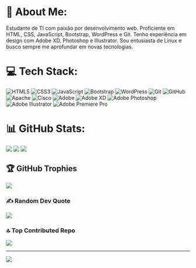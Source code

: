 # 💫 About Me:
Estudante de TI com paixão por desenvolvimento web. Proficiente em HTML, CSS, JavaScript, Bootstrap, WordPress e Git. Tenho experiência em design com Adobe XD, Photoshop e Illustrator. Sou entusiasta de Linux e busco sempre me aprofundar em novas tecnologias.


# 💻 Tech Stack:
![HTML5](https://img.shields.io/badge/html5-%23E34F26.svg?style=for-the-badge&logo=html5&logoColor=white) ![CSS3](https://img.shields.io/badge/css3-%231572B6.svg?style=for-the-badge&logo=css3&logoColor=white) ![JavaScript](https://img.shields.io/badge/javascript-%23323330.svg?style=for-the-badge&logo=javascript&logoColor=%23F7DF1E) ![Bootstrap](https://img.shields.io/badge/bootstrap-%238511FA.svg?style=for-the-badge&logo=bootstrap&logoColor=white) ![WordPress](https://img.shields.io/badge/WordPress-%23117AC9.svg?style=for-the-badge&logo=WordPress&logoColor=white) ![Git](https://img.shields.io/badge/git-%23F05033.svg?style=for-the-badge&logo=git&logoColor=white) ![GitHub](https://img.shields.io/badge/github-%23121011.svg?style=for-the-badge&logo=github&logoColor=white) ![Apache](https://img.shields.io/badge/apache-%23D42029.svg?style=for-the-badge&logo=apache&logoColor=white)  ![Cisco](https://img.shields.io/badge/cisco-%23049fd9.svg?style=for-the-badge&logo=cisco&logoColor=black) ![Adobe](https://img.shields.io/badge/adobe-%23FF0000.svg?style=for-the-badge&logo=adobe&logoColor=white) ![Adobe XD](https://img.shields.io/badge/Adobe%20XD-470137?style=for-the-badge&logo=Adobe%20XD&logoColor=#FF61F6)  ![Adobe Photoshop](https://img.shields.io/badge/adobe%20photoshop-%2331A8FF.svg?style=for-the-badge&logo=adobe%20photoshop&logoColor=white) ![Adobe Illustrator](https://img.shields.io/badge/adobe%20illustrator-%23FF9A00.svg?style=for-the-badge&logo=adobe%20illustrator&logoColor=white) ![Adobe Premiere Pro](https://img.shields.io/badge/Adobe%20Premiere%20Pro-9999FF.svg?style=for-the-badge&logo=Adobe%20Premiere%20Pro&logoColor=white)


# 📊 GitHub Stats:
![](https://github-readme-streak-stats.herokuapp.com/?user=Carlos-Vesta&theme=dark&hide_border=false) ![](https://github-readme-stats.vercel.app/api/top-langs/?username=Carlos-Vesta&theme=dark&hide_border=false&include_all_commits=false&count_private=false&layout=compact) 
![](https://github-readme-stats.vercel.app/api?username=Carlos-Vesta&theme=dark&hide_border=false&include_all_commits=false&count_private=false) 



## 🏆 GitHub Trophies
![](https://github-profile-trophy.vercel.app/?username=Carlos-Vesta&theme=radical&no-frame=false&no-bg=true&margin-w=4)


### ✍️ Random Dev Quote
![](https://quotes-github-readme.vercel.app/api?type=horizontal&theme=radical)


### 🔝 Top Contributed Repo
![](https://github-contributor-stats.vercel.app/api?username=Carlos-Vesta&limit=5&theme=dark&combine_all_yearly_contributions=true)

---
[![](https://visitcount.itsvg.in/api?id=Carlos-Vesta&icon=0&color=0)](https://visitcount.itsvg.in)

<!-- Proudly created with GPRM ( https://gprm.itsvg.in ) -->


